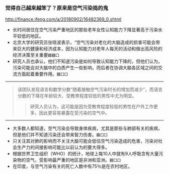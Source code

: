 ### 觉得自己越来越笨了？原来是空气污染捣的鬼
http://finance.ifeng.com/a/20180902/16482369_0.shtml
- 长时间居住在空气污染严重地区的那些老年女性认知能力下降显著高于污染水平较低的地区。
- 北京大学的研究员张晓波表示，“空气污染对老化的大脑造成的损害可能会带来巨大的健康和经济成本，因为认知能力对老年人每天的活动和做出高风险的经济决策至关重要`龖龖囗`
- 研究人员也承认，他们不知道污染是如何导致认知能力下降的，但他们认为，污染可能会对大脑中的白质产生一些影响，而后者在协调大脑各区域之间的交流方面起着重要作用。`龖囗囗`
---
>该团队发现语言和数学分数“随着接触空气污染时长的增加而减少”，而语言分数的下降在年龄较大、受教育程度较低的男性中尤为明显。
>>研究人员认为，这可能是因为受教育程度较低的男性在户外工作更多，因此更容易暴露在受污染的空气中。
---
- 大多数人都知道，空气污染会导致身体疾病，尤其是那些与肺部有关的疾病，但是他们并不知道污染还会带来智力伤害。`龖囗囗`
- 只关注其对肺的影响而不关注大脑可能会低估空气污染造成的危害，污染对社会生产力的间接影响可能比以前认为的要大得多。
- 根据世界卫生组织（WHO）的统计，地球上每10人中就有9人呼吸含有大量污染物的空气，受影响最严重的地区是非洲和亚洲。`龖囗囗`
- 在印度，与空气污染有关的死亡人数中有75％是在农村地区。